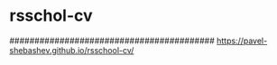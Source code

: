 # rsschol-cv
#########################################
 https://pavel-shebashev.github.io/rsschool-cv/ 
